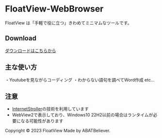 # FloatView-WebBrowser
FloatView は「手軽で役に立つ」きわめてミニマムなツールです。

## Download
[ダウンロードはこちらから](https://github.com/ABATBeliever/FloatView-WebBrowser/releases)

## 主な使い方
・Youtubeを見ながらコーディング
・わからない語句を調べてWord作成
etc...

## 注意
- [InternetStroller](https://github.com/ABATBeliever/InternetStroller_Project4_Memoria)の技術を利用しています
- WebView2で表示しており、Windows10 22H2以前の場合はランタイムが必要になる可能性があります

Copyright &copy; 2023 FloatView Made by ABATBeliever.
